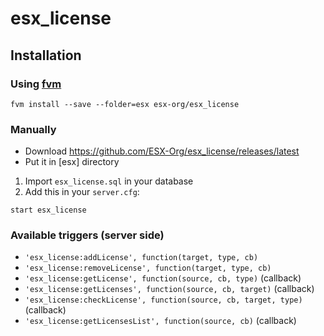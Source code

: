 # esx_license

## Installation

### Using [fvm](https://github.com/qlaffont/fvm-installer)
```
fvm install --save --folder=esx esx-org/esx_license
```

### Manually

- Download https://github.com/ESX-Org/esx_license/releases/latest
- Put it in [esx] directory


1) Import `esx_license.sql` in your database
2) Add this in your `server.cfg`:

```
start esx_license
```

### Available triggers (server side)
- `'esx_license:addLicense', function(target, type, cb)`
- `'esx_license:removeLicense', function(target, type, cb)`
- `'esx_license:getLicense', function(source, cb, type)` (callback)
- `'esx_license:getLicenses', function(source, cb, target)` (callback)
- `'esx_license:checkLicense', function(source, cb, target, type)` (callback)
- `'esx_license:getLicensesList', function(source, cb)` (callback)
